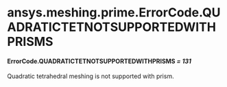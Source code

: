 <a id="ansys-meshing-prime-errorcode-quadratictetnotsupportedwithprisms"></a>

# ansys.meshing.prime.ErrorCode.QUADRATICTETNOTSUPPORTEDWITHPRISMS

<a id="ansys.meshing.prime.ErrorCode.QUADRATICTETNOTSUPPORTEDWITHPRISMS"></a>

#### ErrorCode.QUADRATICTETNOTSUPPORTEDWITHPRISMS *= 131*

Quadratic tetrahedral meshing is not supported with prism.

<!-- !! processed by numpydoc !! -->
